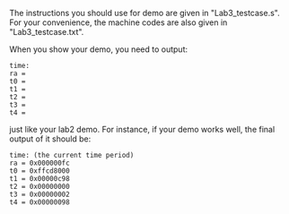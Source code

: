 The instructions you should use for demo are given in "Lab3_testcase.s". For your convenience, the machine codes are also given in "Lab3_testcase.txt".

When you show your demo, you need to output:

```
time:
ra =
t0 =
t1 =
t2 =
t3 =
t4 =
```

just like your lab2 demo. For instance, if your demo works well, the final output of it should be:

```
time: (the current time period)
ra = 0x000000fc
t0 = 0xffcd8000
t1 = 0x00000c98
t2 = 0x00000000
t3 = 0x00000002
t4 = 0x00000098
```

